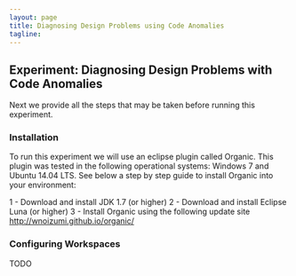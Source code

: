 ```yaml
---
layout: page
title: Diagnosing Design Problems using Code Anomalies
tagline:
---
```


## Experiment: Diagnosing Design Problems with Code Anomalies

Next we provide all the steps that may be taken before running this experiment.

### Installation

To run this experiment we will use an eclipse plugin called Organic. This plugin was tested in the following operational systems: Windows 7 and Ubuntu 14.04 LTS.
See below a step by step guide to install Organic into your environment:

1 - Download and install JDK 1.7 (or higher)
2 - Download and install Eclipse Luna (or higher)
3 - Install Organic using the following update site http://wnoizumi.github.io/organic/


### Configuring Workspaces

TODO


